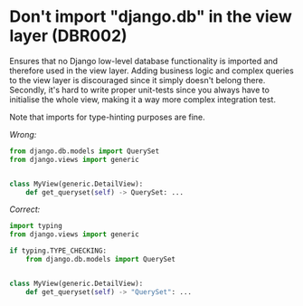 # Don't import "django.db" in the view layer (DBR002)

Ensures that no Django low-level database functionality is imported and therefore used in the view layer.
Adding business logic and complex queries to the view layer is discouraged since it simply doesn't belong there.
Secondly, it's hard to write proper unit-tests since you always have to initialise the whole view, making it a way more
complex integration test.

Note that imports for type-hinting purposes are fine.

*Wrong:*

```python
from django.db.models import QuerySet
from django.views import generic


class MyView(generic.DetailView):
    def get_queryset(self) -> QuerySet: ...
```

*Correct:*

```python
import typing
from django.views import generic

if typing.TYPE_CHECKING:
    from django.db.models import QuerySet


class MyView(generic.DetailView):
    def get_queryset(self) -> "QuerySet": ...
```
